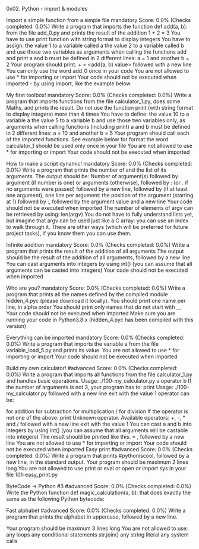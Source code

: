 0x02. Python - import & modules

Import a simple function from a simple file mandatory Score: 0.0% (Checks completed: 0.0%) Write a program that imports the function def add(a, b): from the file add_0.py and prints the result of the addition 1 + 2 = 3
You have to use print function with string format to display integers You have to assign: the value 1 to a variable called a the value 2 to a variable called b and use those two variables as arguments when calling the functions add and print a and b must be defined in 2 different lines: a = 1 and another b = 2 Your program should print: + = <add(a, b) value> followed with a new line You can only use the word add_0 once in your code You are not allowed to use * for importing or import Your code should not be executed when imported - by using import, like the example below

My first toolbox! mandatory Score: 0.0% (Checks completed: 0.0%) Write a program that imports functions from the file calculator_1.py, does some Maths, and prints the result.
Do not use the function print (with string format to display integers) more than 4 times You have to define: the value 10 to a variable a the value 5 to a variable b and use those two variables only, as arguments when calling functions (including print) a and b must be defined in 2 different lines: a = 10 and another b = 5 Your program should call each of the imported functions. See example below for format the word calculator_1 should be used only once in your file You are not allowed to use * for importing or import Your code should not be executed when imported

How to make a script dynamic! mandatory Score: 0.0% (Checks completed: 0.0%) Write a program that prints the number of and the list of its arguments.
The output should be: Number of argument(s) followed by argument (if number is one) or arguments (otherwise), followed by : (or . if no arguments were passed) followed by a new line, followed by (if at least one argument), one line per argument: the position of the argument (starting at 1) followed by :, followed by the argument value and a new line Your code should not be executed when imported The number of elements of argv can be retrieved by using: len(argv) You do not have to fully understand lists yet, but imagine that argv can be used just like a C array: you can use an index to walk through it. There are other ways (which will be preferred for future project tasks), if you know them you can use them.

Infinite addition mandatory Score: 0.0% (Checks completed: 0.0%) Write a program that prints the result of the addition of all arguments
The output should be the result of the addition of all arguments, followed by a new line You can cast arguments into integers by using int() (you can assume that all arguments can be casted into integers) Your code should not be executed when imported

Who are you? mandatory Score: 0.0% (Checks completed: 0.0%) Write a program that prints all the names defined by the compiled module hidden_4.pyc (please download it locally).
You should print one name per line, in alpha order You should print only names that do not start with __ Your code should not be executed when imported Make sure you are running your code in Python3.8.x (hidden_4.pyc has been compiled with this version)

Everything can be imported mandatory Score: 0.0% (Checks completed: 0.0%) Write a program that imports the variable a from the file variable_load_5.py and prints its value.
You are not allowed to use * for importing or import Your code should not be executed when imported

Build my own calculator! #advanced Score: 0.0% (Checks completed: 0.0%) Write a program that imports all functions from the file calculator_1.py and handles basic operations.
Usage: ./100-my_calculator.py a operator b If the number of arguments is not 3, your program has to: print Usage: ./100-my_calculator.py followed with a new line exit with the value 1 operator can be:

for addition
for subtraction
for multiplication / for division If the operator is not one of the above: print Unknown operator. Available operators: +, -, * and / followed with a new line exit with the value 1 You can cast a and b into integers by using int() (you can assume that all arguments will be castable into integers) The result should be printed like this: = , followed by a new line You are not allowed to use * for importing or import Your code should not be executed when imported
Easy print #advanced Score: 0.0% (Checks completed: 0.0%) Write a program that prints #pythoniscool, followed by a new line, in the standard output.
Your program should be maximum 2 lines long You are not allowed to use print or eval or open or import sys in your file 101-easy_print.py

ByteCode -> Python #3 #advanced Score: 0.0% (Checks completed: 0.0%) Write the Python function def magic_calculation(a, b): that does exactly the same as the following Python bytecode:

Fast alphabet #advanced Score: 0.0% (Checks completed: 0.0%) Write a program that prints the alphabet in uppercase, followed by a new line.

Your program should be maximum 3 lines long You are not allowed to use: any loops any conditional statements str.join() any string literal any system calls
